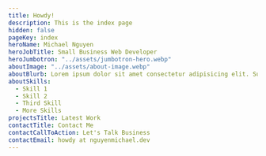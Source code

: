 ```yaml
---
title: Howdy!
description: This is the index page
hidden: false
pageKey: index
heroName: Michael Nguyen
heroJobTitle: Small Business Web Developer
heroJumbotron: "../assets/jumbotron-hero.webp"
aboutImage: "../assets/about-image.webp"
aboutBlurb: Lorem ipsum dolor sit amet consectetur adipisicing elit. Suscipit omnis atque eum unde maxime, nisi saepe ex, ab fugiat facere quod inventore molestias quam quis tempora odio, accusamus minima sapiente? Lorem ipsum dolor sit amet consectetur adipisicing elit. Suscipit omnis atque eum unde maxime, nisi saepe ex, ab fugiat facere quod inventore molestias quam quis tempora odio, accusamus minima sapiente? Lorem ipsum dolor sit amet consectetur adipisicing elit. Suscipit omnis atque eum unde maxime, nisi saepe ex, ab fugiat facere quod inventore molestias quam quis tempora odio, accusamus minima sapiente? Lorem ipsum dolor sit amet consectetur adipisicing elit. Suscipit omnis atque eum unde maxime, nisi saepe ex, ab fugiat facere quod inventore molestias quam quis tempora odio, accusamus minima sapiente?
aboutSkills:
  - Skill 1
  - Skill 2
  - Third Skill
  - More Skills
projectsTitle: Latest Work
contactTitle: Contact Me
contactCallToAction: Let's Talk Business
contactEmail: howdy at nguyenmichael.dev
---
```


